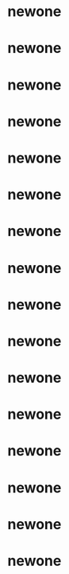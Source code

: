 # newone
# newone
# newone
# newone
# newone
# newone
# newone
# newone
# newone
# newone
# newone
# newone
# newone
# newone
# newone
# newone
